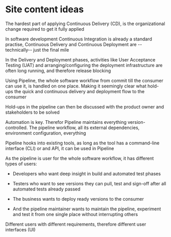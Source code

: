 Site content ideas
==================

The hardest part of applying Continuous Delivery (CD),
is the organizational change required to get it fully applied

In software development Continuous Integration is already
a standard practise, Continuous Delivery and Continuous Deployment
are --technically-- just the final mile

In the Delivery and Deployment phases, activities like
User Acceptance Testing (UAT) and arranging/configuring
the deployment infrastructure are often long running,
and therefore release blocking

Using Pipeline, the whole software workflow from commit
till the consumer can use it, is handled on one place.
Making it seemingly clear what hold-ups the quick and
continuous delivery and deployment flow to the consumer

Hold-ups in the pipeline can then be discussed with the product owner and
stakeholders to be solved

Automation is key. Therefor Pipeline maintains everything
version-controlled. The pipeline workflow, all its external
dependencies, environment configuration, everything

Pipeline hooks into existing tools, as long as the tool has
a command-line interface (CLI) or and API, it can be used
in Pipeline

As the pipeline is user for the whole software workflow,
it has different types of users:

- Developers
  who want deep insight in build and automated test phases

- Testers
  who want to see versions they can pull, test and sign-off after
all automated tests already passed

- The business
  wants to deploy ready versions to the consumer

- And the pipeline maintainer
  wants to maintain the pipeline, experiment and test it
from one single place without interrupting others

Different users with different requirements, therefore different
user interfaces (UI)
